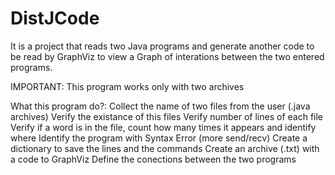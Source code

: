 # DistJCode
It is a project that reads two Java programs and generate another code to be read by GraphViz to view a Graph of interations between the two entered programs.

IMPORTANT: This program works only with two archives

   What this program do?:
    Collect the name of two files from the user (.java archives)
    Verify the existance of this files
    Verify number of lines of each file
    Verify if a word is in the file, count how many times it appears and identify where
    Identify the program with Syntax Error (more send/recv)
    Create a dictionary to save the lines and the commands
    Create an archive (.txt) with a code to GraphViz
    Define the conections between the two programs
